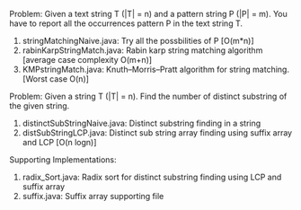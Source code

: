 Problem: Given a text string T (|T| = n) and a pattern string P (|P| = m). You have to report all the
occurrences pattern P in the text string T.
1. stringMatchingNaive.java: Try all the possbilities of P  [O(m*n)]
2. rabinKarpStringMatch.java: Rabin karp string matching algorithm [average case complexity O(m+n)]
3. KMPstringMatch.java: Knuth–Morris–Pratt algorithm for string matching. [Worst case O(n)]

Problem: Given a string T (|T| = n). Find the number of distinct substring of the given string.
1. distinctSubStringNaive.java: Distinct substring finding in a string 
2. distSubStringLCP.java: Distinct sub string array finding using suffix array and LCP [O(n logn)] 

Supporting Implementations:
1. radix_Sort.java: Radix sort for distinct substring finding using LCP and suffix array
2. suffix.java: Suffix array supporting file

